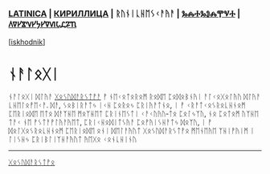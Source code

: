 ### [LATINICA](../Latn/Nalogi.md) | [КИРИЛЛИЦА](../Cyrl/Налоги.md) | ᚱᚢᚾᛁᚳᚺᛖᛊᚲᚨᚤᚨ | [ⰃⰎⰀⰃⰑⰎⰉⰜⰀ](../Glag/Ⱀⰰⰾⱁⰳⰹ.md) | [𐍓𐍠𐍔𐍮𐍝𐍔𐍟𐍔𐍠𐍜𐍡𐍚𐍐𐍴](../Perm/𐍝𐍐𐍛𐍞𐍒𐍙.md)
[[iskhodnik](../KNIGA/Nalogi.md)]

#  ᚾᚨᛚᛟᚷᛁ

ᚾᚨᛚᛟᚷᛁ ᛞᛚᚤᚨ [ᚷᛟᛊᚢᛞᚨᚱᛊᛏᚡᚨ](ᚷᛟᛊᚢᛞᚨᚱᛊᛏᚡᛟ.md) ᚡ ᚾᛖᚲᛟᛏᛟᚱᛟᛗ ᚱᛟᛞᛖ ᛈᛟᛞᛟᛒᚾᚤᛁ ᚨᛚᚲᛟᚷᛟᛚᚤᚢ ᛞᛚᚤᚨ ᚳᚺᛖᛚᛟᚡᛖᚲᚨ. ᛞᚨ, ᛊᛟᛒᛁᚱᚨᛏᛃ ᛁᚲᚺ ᛈᛟᚱᛟᛃ ᛈᚱᛁᚤᚨᛏᚾᛟ, ᛁ ᚡ ᚲᚱᚨᛏᚲᛟᛊᚱᛟᚳᚺᚾᛟᛗ ᛈᛖᚱᛁᛟᛞᛖ ᛖᛏᛟ ᛞᚨᛉᚺᛖ ᛗᛟᛉᚺᛖᛏ ᛈᚱᛁᚾᛖᛊᛏᛁ ᚲᚨᚲᚢᚤᚢ‐ᛏᛟ ᛈᛟᛚᛃᛉᚢ, ᚾᛟ ᛈᛟᛏᛟᛗ ᚢᛉᚺᛖ ᛏᚨᚲ ᚾᛖ ᚡᛊᛏᚨᚡᛚᚤᚨᚤᛖᛏ, ᛈᚱᛁᚲᚺᛟᛞᛁᛏᛊᚤᚨ ᛈᛟᚡᚤᛁᛊᚺᚨᛏᛃ ᛞᛟᛉᚢ, ᛁ ᚡ ᛞᛟᛚᚷᛟᛊᚱᛟᚳᚺᚾᛟᛗ ᛈᛖᚱᛁᛟᛞᛖ ᛟᚾᛁ ᛞᛖᛚᚨᚤᚢᛏ ᚷᛟᛊᚢᛞᚨᚱᛊᛏᚡᛟ ᛗᛖᚾᛖᚤᛖ ᛉᚺᛁᚡᚤᛁᛗ ᛁ ᛚᛁᛊᚺᛃ ᛈᚱᛁᛒᛚᛁᛉᚺᚨᚤᚢᛏ ᚤᛖᚷᛟ ᚲᛟᚾᚳᚺᛁᚾᚢ

___
[ᚷᛟᛊᚢᛞᚨᚱᛊᛏᚡᛟ](ᚷᛟᛊᚢᛞᚨᚱᛊᛏᚡᛟ.md)
